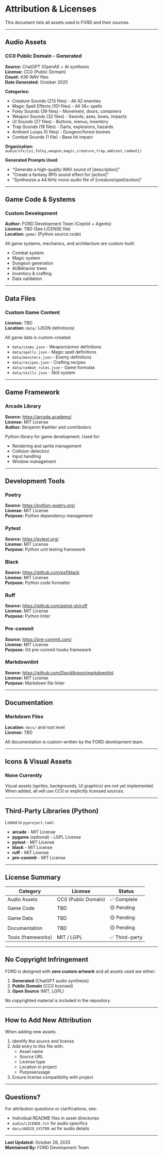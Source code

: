 # Attribution & Licenses

This document lists all assets used in FORD and their sources.

---

## Audio Assets

### CC0 Public Domain - Generated

**Source:** ChatGPT (OpenAI) + AI synthesis  
**License:** CC0 (Public Domain)  
**Count:** 436 WAV files  
**Date Generated:** October 2025

**Categories:**

- Creature Sounds (213 files) - All 42 enemies
- Magic Spell Effects (101 files) - All 36+ spells
- Foley Sounds (39 files) - Movement, doors, containers
- Weapon Sounds (32 files) - Swords, axes, bows, impacts
- UI Sounds (27 files) - Buttons, menus, inventory
- Trap Sounds (18 files) - Darts, explosions, hazards
- Ambient Loops (5 files) - Dungeon/forest biomes
- Combat Sounds (1 file) - Base hit impact

**Organization:** `audio/sfx/{ui,foley,weapon,magic,creature,trap,ambient,combat}/`

**Generated Prompts Used:**

- "Generate a high-quality WAV sound of [description]"
- "Create a fantasy RPG sound effect for [action]"
- "Synthesize a 44.1kHz mono audio file of [creature/spell/action]"

---

## Game Code & Systems

### Custom Development

**Author:** FORD Development Team (Copilot + Agents)  
**License:** TBD (See LICENSE file)  
**Location:** `game/` (Python source code)

All game systems, mechanics, and architecture are custom-built:

- Combat system
- Magic system
- Dungeon generation
- AI/Behavior trees
- Inventory & crafting
- Data validation

---

## Data Files

### Custom Game Content

**License:** TBD  
**Location:** `data/` (JSON definitions)

All game data is custom-created:

- `data/items.json` - Weapon/armor definitions
- `data/spells.json` - Magic spell definitions
- `data/monsters.json` - Enemy definitions
- `data/recipes.json` - Crafting recipes
- `data/combat_rules.json` - Game formulas
- `data/skills.json` - Skill system

---

## Game Framework

### Arcade Library

**Source:** <https://arcade.academy/>  
**License:** MIT License  
**Author:** Benjamin Kaehler and contributors

Python library for game development. Used for:

- Rendering and sprite management
- Collision detection
- Input handling
- Window management

---

## Development Tools

### Poetry

**Source:** <https://python-poetry.org/>  
**License:** MIT License  
**Purpose:** Python dependency management

### Pytest

**Source:** <https://pytest.org/>  
**License:** MIT License  
**Purpose:** Python unit testing framework

### Black

**Source:** <https://github.com/psf/black>  
**License:** MIT License  
**Purpose:** Python code formatter

### Ruff

**Source:** <https://github.com/astral-sh/ruff>  
**License:** MIT License  
**Purpose:** Python linter

### Pre-commit

**Source:** <https://pre-commit.com/>  
**License:** MIT License  
**Purpose:** Git pre-commit hooks framework

### Markdownlint

**Source:** <https://github.com/DavidAnson/markdownlint>  
**License:** MIT License  
**Purpose:** Markdown file linter

---

## Documentation

### Markdown Files

**Location:** `docs/` and root level  
**License:** TBD

All documentation is custom-written by the FORD development team.

---

## Icons & Visual Assets

### None Currently

Visual assets (sprites, backgrounds, UI graphics) are not yet implemented.  
When added, all will use CC0 or explicitly licensed sources.

---

## Third-Party Libraries (Python)

Listed in `pyproject.toml`:

- **arcade** - MIT License
- **pygame** (optional) - LGPL License
- **pytest** - MIT License
- **black** - MIT License
- **ruff** - MIT License
- **pre-commit** - MIT License

---

## License Summary

| Category | License | Status |
|----------|---------|--------|
| Audio Assets | CC0 (Public Domain) | ✅ Complete |
| Game Code | TBD | 🟡 Pending |
| Game Data | TBD | 🟡 Pending |
| Documentation | TBD | 🟡 Pending |
| Tools (frameworks) | MIT / LGPL | ✅ Third-party |

---

## No Copyright Infringement

FORD is designed with **zero custom artwork** and all assets used are either:

1. **Generated** (ChatGPT audio synthesis)
2. **Public Domain** (CC0 licensed)
3. **Open Source** (MIT, LGPL)

No copyrighted material is included in the repository.

---

## How to Add New Attribution

When adding new assets:

1. Identify the source and license
2. Add entry to this file with:
   - Asset name
   - Source URL
   - License type
   - Location in project
   - Purpose/usage
3. Ensure license compatibility with project

---

## Questions?

For attribution questions or clarifications, see:

- Individual README files in asset directories
- `audio/LICENSE.txt` for audio specifics
- `docs/AUDIO_SYSTEM.md` for audio details

---

**Last Updated:** October 26, 2025  
**Maintained By:** FORD Development Team
